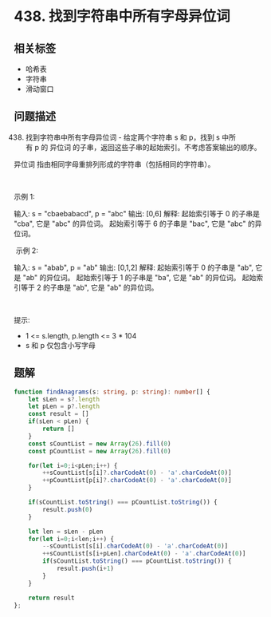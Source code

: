 
# 438. 找到字符串中所有字母异位词

## 相关标签

- 哈希表
- 字符串
- 滑动窗口

## 问题描述 

438. 找到字符串中所有字母异位词 - 给定两个字符串 s 和 p，找到 s 中所有 p 的 异位词 的子串，返回这些子串的起始索引。不考虑答案输出的顺序。

异位词 指由相同字母重排列形成的字符串（包括相同的字符串）。

 

示例 1:


输入: s = "cbaebabacd", p = "abc"
输出: [0,6]
解释:
起始索引等于 0 的子串是 "cba", 它是 "abc" 的异位词。
起始索引等于 6 的子串是 "bac", 它是 "abc" 的异位词。


 示例 2:


输入: s = "abab", p = "ab"
输出: [0,1,2]
解释:
起始索引等于 0 的子串是 "ab", 它是 "ab" 的异位词。
起始索引等于 1 的子串是 "ba", 它是 "ab" 的异位词。
起始索引等于 2 的子串是 "ab", 它是 "ab" 的异位词。


 

提示:

 * 1 <= s.length, p.length <= 3 * 104
 * s 和 p 仅包含小写字母

## 题解


```ts
function findAnagrams(s: string, p: string): number[] {
    let sLen = s?.length 
    let pLen = p?.length
    const result = []
    if(sLen < pLen) {
        return []
    }
    const sCountList = new Array(26).fill(0)
    const pCountList = new Array(26).fill(0)

    for(let i=0;i<pLen;i++) {
        ++sCountList[s[i]?.charCodeAt(0) - 'a'.charCodeAt(0)]
        ++pCountList[p[i]?.charCodeAt(0) - 'a'.charCodeAt(0)]
    }

    if(sCountList.toString() === pCountList.toString()) {
        result.push(0)
    }

    let len = sLen - pLen
    for(let i=0;i<len;i++) {
        --sCountList[s[i].charCodeAt(0) - 'a'.charCodeAt(0)]
        ++sCountList[s[i+pLen].charCodeAt(0) - 'a'.charCodeAt(0)]
        if(sCountList.toString() === pCountList.toString()) {
            result.push(i+1)
        }
    }

    return result
};
````